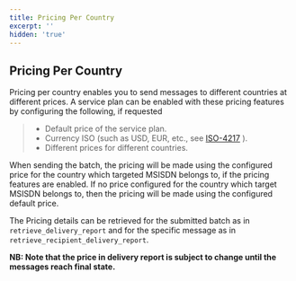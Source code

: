 ```yaml
---
title: Pricing Per Country
excerpt: ''
hidden: 'true'
---
```

## Pricing Per Country

Pricing per country enables you to send messages to different countries at different prices. A service plan can be enabled with these pricing features by configuring the following, if requested

>   - Default price of the service plan.
>   - Currency ISO (such as USD, EUR, etc., see [ISO-4217](https://www.iso.org/iso-4217-currency-codes.html) ).
>   - Different prices for different countries.

When sending the batch, the pricing will be made using the configured price for the country which targeted MSISDN belongs to, if the pricing features are enabled. If no price configured for the country which target MSISDN belongs to, then the pricing will be made using the configured default price.

The Pricing details can be retrieved for the submitted batch as in `retrieve_delivery_report` and for the specific message as in `retrieve_recipient_delivery_report`.

**NB: Note that the price in delivery report is subject to change until the messages reach final state.**


